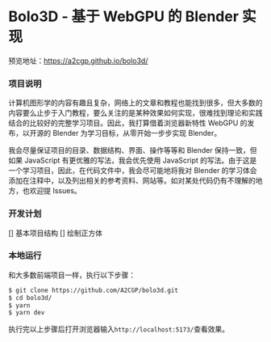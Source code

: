 # Bolo3D - 基于 WebGPU 的 Blender 实现

预览地址：https://a2cgp.github.io/bolo3d/

### 项目说明
计算机图形学的内容有趣且复杂，网络上的文章和教程也能找到很多，但大多数的内容要么止步于入门教程，要么关注的是某种效果如何实现，很难找到理论和实践结合的比较好的完整学习项目。因此，我打算借着浏览器新特性 WebGPU 的发布，以开源的 Blender 为学习目标，从零开始一步步实现 Blender。

我会尽量保证项目的目录、数据结构、界面、操作等等和 Blender 保持一致，但如果 JavaScript 有更优雅的写法，我会优先使用 JavaScript 的写法。由于这是一个学习项目，因此，在代码文件中，我会尽可能地将我对 Blender 的学习体会添加在注释中，以及列出相关的参考资料、网站等。如对某处代码仍有不理解的地方，也欢迎提 Issues。

### 开发计划
[] 基本项目结构
[] 绘制正方体

### 本地运行
和大多数前端项目一样，执行以下步骤：
```bash
$ git clone https://github.com/A2CGP/bolo3d.git
$ cd bolo3d/
$ yarn
$ yarn dev
```
执行完以上步骤后打开浏览器输入`http://localhost:5173/`查看效果。